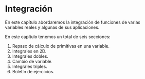 # Integración #

En este capítulo abordaremos la integración de funciones de varias variables reales y algunas de sus aplicaciones.   

En este capítulo tenemos un total de seis secciones:

1. Repaso de cálculo de primitivas en una variable.
2. Integrales en 2D.
3. Integrales dobles.
4. Cambio de variable.
5. Integrales triples.
6. Boletín de ejercicios.